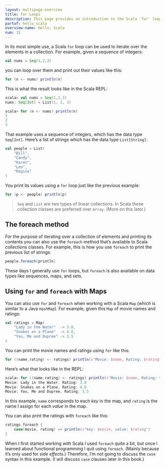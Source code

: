 ```yaml
---
layout: multipage-overview
title: for Loops
description: This page provides an introduction to the Scala 'for' loop, including how to iterate over Scala collections.
partof: hello_scala
overview-name: Hello, Scala
num: 15
---
```



In its most simple use, a Scala `for` loop can be used to iterate over the elements in a collection. For example, given a sequence of integers:

```scala
val nums = Seq(1,2,3)
```

you can loop over them and print out their values like this:

```scala
for (n <- nums) println(n)
```

This is what the result looks like in the Scala REPL:

```scala
scala> val nums = Seq(1,2,3)
nums: Seq[Int] = List(1, 2, 3)

scala> for (n <- nums) println(n)
1
2
3
```

That example uses a sequence of integers, which has the data type `Seq[Int]`. Here’s a list of strings which has the data type `List[String]`:

```scala
val people = List(
    "Bill", 
    "Candy", 
    "Karen", 
    "Leo", 
    "Regina"
)
```

You print its values using a `for` loop just like the previous example:

```scala
for (p <- people) println(p)
```

>`Seq` and `List` are two types of linear collections. In Scala these collection classes are preferred over `Array`. (More on this later.)



## The foreach method

For the purpose of iterating over a collection of elements and printing its contents you can also use the `foreach` method that’s available to Scala collections classes. For example, this is how you use `foreach` to print the previous list of strings:

```scala
people.foreach(println)
```

These days I generally use `for` loops, but `foreach` is also available on data types like sequences, maps, and sets.



## Using `for` and `foreach` with Maps

You can also use `for` and `foreach` when working with a Scala `Map` (which is similar to a Java `HashMap`). For example, given this `Map` of movie names and ratings:

```scala
val ratings = Map(
    "Lady in the Water"  -> 3.0, 
    "Snakes on a Plane"  -> 4.0, 
    "You, Me and Dupree" -> 3.5
)
```

You can print the movie names and ratings using `for` like this:

```scala
for ((name,rating) <- ratings) println(s"Movie: $name, Rating: $rating")
```

Here’s what that looks like in the REPL:

```scala
scala> for ((name,rating) <- ratings) println(s"Movie: $name, Rating: $rating")
Movie: Lady in the Water, Rating: 3.0
Movie: Snakes on a Plane, Rating: 4.0
Movie: You, Me and Dupree, Rating: 3.5
```

In this example, `name` corresponds to each *key* in the map, and `rating` is the name I assign for each *value* in the map.

You can also print the ratings with `foreach` like this:

```scala
ratings.foreach {
    case(movie, rating) => println(s"key: $movie, value: $rating")
}
```

When I first started working with Scala I used `foreach` quite a bit, but once I learned about functional programming I quit using `foreach`. (Mainly because it’s only used for *side effects*.) Therefore, I’m not going to discuss the `case` syntax in this example. (I will discuss `case` clauses later in this book.)









